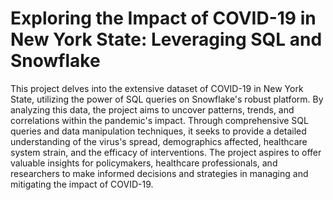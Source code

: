 # Exploring the Impact of COVID-19 in New York State: Leveraging SQL and Snowflake

This project delves into the extensive dataset of COVID-19 in New York State, utilizing the power of SQL queries on Snowflake's robust platform. By analyzing this data, the project aims to uncover patterns, trends, and correlations within the pandemic's impact. Through comprehensive SQL queries and data manipulation techniques, it seeks to provide a detailed understanding of the virus's spread, demographics affected, healthcare system strain, and the efficacy of interventions. The project aspires to offer valuable insights for policymakers, healthcare professionals, and researchers to make informed decisions and strategies in managing and mitigating the impact of COVID-19.

